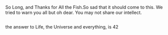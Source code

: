 So Long, and Thanks for All the Fish.So sad that it should come to this. We tried to warn you all but oh dear. You may not share our intellect.







































##
the answer to Life, the Universe and everything, is 42
##
